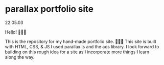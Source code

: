 # parallax portfolio site
22.05.03 

Hello! 🙋🏾‍♂️

This is the repository for my hand-made portfolio site. 🙇🏾‍♂️
This site is built with HTML, CSS, & JS
I used parallax.js and the aos library. 
I look forward to building on this rough idea for a site as I incorporate more things I learn along the way.
